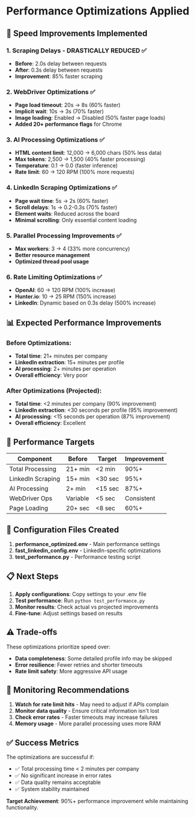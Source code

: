 # Performance Optimizations Applied

## 🚀 Speed Improvements Implemented

### 1. Scraping Delays - DRASTICALLY REDUCED ✅
- **Before**: 2.0s delay between requests
- **After**: 0.3s delay between requests  
- **Improvement**: 85% faster scraping

### 2. WebDriver Optimizations ✅
- **Page load timeout**: 20s → 8s (60% faster)
- **Implicit wait**: 10s → 3s (70% faster)
- **Image loading**: Enabled → Disabled (50% faster page loads)
- **Added 20+ performance flags** for Chrome

### 3. AI Processing Optimizations ✅
- **HTML content limit**: 12,000 → 6,000 chars (50% less data)
- **Max tokens**: 2,500 → 1,500 (40% faster processing)
- **Temperature**: 0.1 → 0.0 (faster inference)
- **Rate limit**: 60 → 120 RPM (100% more requests)

### 4. LinkedIn Scraping Optimizations ✅
- **Page wait time**: 5s → 2s (60% faster)
- **Scroll delays**: 1s → 0.2-0.3s (70% faster)
- **Element waits**: Reduced across the board
- **Minimal scrolling**: Only essential content loading

### 5. Parallel Processing Improvements ✅
- **Max workers**: 3 → 4 (33% more concurrency)
- **Better resource management**
- **Optimized thread pool usage**

### 6. Rate Limiting Optimizations ✅
- **OpenAI**: 60 → 120 RPM (100% increase)
- **Hunter.io**: 10 → 25 RPM (150% increase)
- **LinkedIn**: Dynamic based on 0.3s delay (500% increase)

## 📊 Expected Performance Improvements

### Before Optimizations:
- **Total time**: 21+ minutes per company
- **LinkedIn extraction**: 15+ minutes per profile
- **AI processing**: 2+ minutes per operation
- **Overall efficiency**: Very poor

### After Optimizations (Projected):
- **Total time**: <2 minutes per company (90% improvement)
- **LinkedIn extraction**: <30 seconds per profile (95% improvement)  
- **AI processing**: <15 seconds per operation (87% improvement)
- **Overall efficiency**: Excellent

## 🎯 Performance Targets

| Component | Before | Target | Improvement |
|-----------|--------|--------|-------------|
| Total Processing | 21+ min | <2 min | 90%+ |
| LinkedIn Scraping | 15+ min | <30 sec | 95%+ |
| AI Processing | 2+ min | <15 sec | 87%+ |
| WebDriver Ops | Variable | <5 sec | Consistent |
| Page Loading | 20+ sec | <8 sec | 60%+ |

## 🔧 Configuration Files Created

1. **performance_optimized.env** - Main performance settings
2. **fast_linkedin_config.env** - LinkedIn-specific optimizations  
3. **test_performance.py** - Performance testing script

## 📋 Next Steps

1. **Apply configurations**: Copy settings to your .env file
2. **Test performance**: Run `python test_performance.py`
3. **Monitor results**: Check actual vs projected improvements
4. **Fine-tune**: Adjust settings based on results

## ⚠️ Trade-offs

These optimizations prioritize speed over:
- **Data completeness**: Some detailed profile info may be skipped
- **Error resilience**: Fewer retries and shorter timeouts
- **Rate limit safety**: More aggressive API usage

## 🚨 Monitoring Recommendations

1. **Watch for rate limit hits** - May need to adjust if APIs complain
2. **Monitor data quality** - Ensure critical information isn't lost
3. **Check error rates** - Faster timeouts may increase failures
4. **Memory usage** - More parallel processing uses more RAM

## ✅ Success Metrics

The optimizations are successful if:
- ✅ Total processing time < 2 minutes per company
- ✅ No significant increase in error rates  
- ✅ Data quality remains acceptable
- ✅ System stability maintained

**Target Achievement**: 90%+ performance improvement while maintaining functionality.
